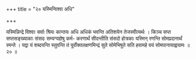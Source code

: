 +++
title = "२० यस्मिन्विश्वा अधि"

+++

यस्मिन्निन्द्रे विश्वाः सर्वाः श्रियः कान्तयः अधि अधिकं भवन्ति अतिशयेन तेजस्वीत्यर्थः । किञ्च सप्त सप्तसङ्ख्याकाः संसदः सम्यग्यज्ञेषु कर्म- करणार्थं सीदन्तीति संसदो होत्रकाः यस्मिन् रणन्ति सोमप्रदानार्थं रमन्ते । यद्वा यं शब्दयन्ति स्तुवन्ति तं पूर्वोक्तलक्षणमिन्द्रं सुते सोमेभिषुते सति हवामहे वयं सोमपानायाह्वयामः ॥ २० ॥